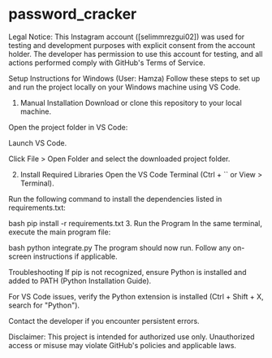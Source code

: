 # password_cracker

Legal Notice:
This Instagram account ([selimmrezgui02]) was used for testing and development purposes with explicit consent from the account holder. The developer has permission to use this account for testing, and all actions performed comply with GitHub's Terms of Service.

Setup Instructions for Windows (User: Hamza)
Follow these steps to set up and run the project locally on your Windows machine using VS Code.

1. Manual Installation
Download or clone this repository to your local machine.

Open the project folder in VS Code:

Launch VS Code.

Click File > Open Folder and select the downloaded project folder.

2. Install Required Libraries
Open the VS Code Terminal (Ctrl + `` or View > Terminal).

Run the following command to install the dependencies listed in requirements.txt:

bash
pip install -r requirements.txt
3. Run the Program
In the same terminal, execute the main program file:

bash
python integrate.py
The program should now run. Follow any on-screen instructions if applicable.

Troubleshooting
If pip is not recognized, ensure Python is installed and added to PATH (Python Installation Guide).

For VS Code issues, verify the Python extension is installed (Ctrl + Shift + X, search for "Python").

Contact the developer if you encounter persistent errors.

Disclaimer:
This project is intended for authorized use only. Unauthorized access or misuse may violate GitHub's policies and applicable laws.
